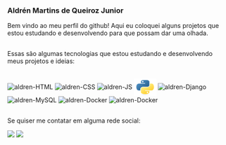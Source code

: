 ### Aldrén Martins de Queiroz Junior

Bem vindo ao meu perfil do github! Aqui eu coloquei alguns projetos que estou estudando e desenvolvendo para que possam dar uma olhada. </p>

##
Essas são algumas tecnologias que estou estudando e desenvolvendo meus projetos e ideias:

<div style="display: inline_block"><br>  
  <img align="center" alt="aldren-HTML" height="40" width="50" src="https://cdn.jsdelivr.net/gh/devicons/devicon/icons/html5/html5-original.svg" />          
  <img align="center" alt="aldren-CSS" height="40" width="50"src="https://cdn.jsdelivr.net/gh/devicons/devicon/icons/css3/css3-original.svg" />          
  <img align="center" alt="aldren-JS" height="40" width="50" src="https://cdn.jsdelivr.net/gh/devicons/devicon/icons/javascript/javascript-original.svg" />          
  <img align="center" alt="aldren-Python" height="40" width="50" src="https://raw.githubusercontent.com/devicons/devicon/master/icons/python/python-original.svg" />
  <img align="center" alt="aldren-Django" height="40" width="50" src="https://cdn.jsdelivr.net/gh/devicons/devicon/icons/django/django-plain.svg" />
  <img align="center" alt="aldren-MySQL" height="40" width="50" src="https://cdn.jsdelivr.net/gh/devicons/devicon/icons/mysql/mysql-original.svg">  
  <img align="center" alt="aldren-Docker" height="40" width="50" src="https://cdn.jsdelivr.net/gh/devicons/devicon/icons/docker/docker-original-wordmark.svg" />  
  <img align="center" alt="aldren-Docker" height="40" width="50" src="https://cdn.jsdelivr.net/gh/devicons/devicon/icons/git/git-original.svg" />
          
          
</div>

##
Se quiser me contatar em alguma rede social: </p>
<a href="mailto:aldren.junior@outlook.com" target="_blank" rel="noopener noreferrer"><img src="https://img.shields.io/badge/Microsoft_Outlook-0078D4?style=for-the-badge&logo=microsoft-outlook&logoColor=white" target="_blank" rel="noopener noreferrer"></a>
<a href="https://www.linkedin.com/in/aldren-junior/" target="_blank" rel="noopener noreferrer"><img src="https://img.shields.io/badge/-LinkedIn-%230077B5?style=for-the-badge&logo=linkedin&logoColor=white" target="_blank" rel="noopener noreferrer"></a>
         
